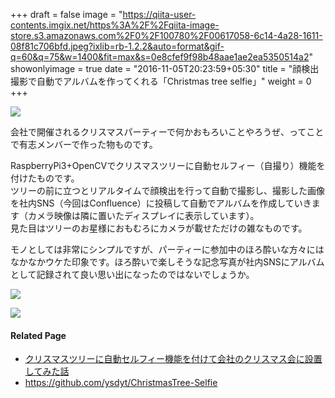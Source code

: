 +++
draft = false
image = "https://qiita-user-contents.imgix.net/https%3A%2F%2Fqiita-image-store.s3.amazonaws.com%2F0%2F100780%2F00617058-6c14-4a28-1611-08f81c706bfd.jpeg?ixlib=rb-1.2.2&auto=format&gif-q=60&q=75&w=1400&fit=max&s=0e8cfef9f98b48aae1ae2ea5350514a2"
showonlyimage = true
date = "2016-11-05T20:23:59+05:30"
title = "顔検出撮影で自動でアルバムを作ってくれる「Christmas tree selfie」"
weight = 0
+++
<!--more-->

![](https://qiita-user-contents.imgix.net/https%3A%2F%2Fqiita-image-store.s3.amazonaws.com%2F0%2F100780%2F00617058-6c14-4a28-1611-08f81c706bfd.jpeg?ixlib=rb-1.2.2&auto=format&gif-q=60&q=75&w=1400&fit=max&s=0e8cfef9f98b48aae1ae2ea5350514a2)

会社で開催されるクリスマスパーティーで何かおもろいことやろうぜ、ってことで有志メンバーで作った物ものです。

RaspberryPi3+OpenCVでクリスマスツリーに自動セルフィー（自撮り）機能を付けたものです。  
ツリーの前に立つとリアルタイムで顔検出を行って自動で撮影し、撮影した画像を社内SNS（今回はConfluence）に投稿して自動でアルバムを作成していきます（カメラ映像は隣に置いたディスプレイに表示しています）。  
見た目はツリーのお星様におもむろにカメラが載せただけの雑なものです。

モノとしては非常にシンプルですが、パーティーに参加中のほろ酔いな方々にはなかなかウケた印象です。ほろ酔いで楽しそうな記念写真が社内SNSにアルバムとして記録されて良い思い出になったのではないでしょうか。

![](https://qiita-user-contents.imgix.net/https%3A%2F%2Fqiita-image-store.s3.amazonaws.com%2F0%2F100780%2Fd81db23c-b6a1-6a5f-bd69-53f2877777f7.jpeg?ixlib=rb-1.2.2&auto=format&gif-q=60&q=75&w=1400&fit=max&s=fadd72bafd7554afd4d6eb7e04daa05a)

![](https://qiita-user-contents.imgix.net/https%3A%2F%2Fqiita-image-store.s3.amazonaws.com%2F0%2F100780%2F7faf7530-cf29-65bb-cc7e-deaa0fdd4443.jpeg?ixlib=rb-1.2.2&auto=format&gif-q=60&q=75&w=1400&fit=max&s=a93da290d3b66d3c66f3e2ef0074581d)

#### Related Page
- [クリスマスツリーに自動セルフィー機能を付けて会社のクリスマス会に設置してみた話](https://qiita.com/ysdyt/items/1c92d70db3cfb03cc02c)
- https://github.com/ysdyt/ChristmasTree-Selfie
